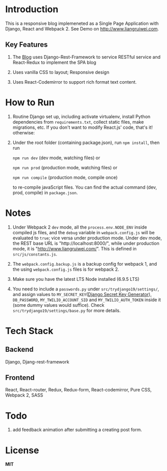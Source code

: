 # Introduction
This is a responsive blog implemeneted as a Single Page Application with Django, React and Webpack 2.
See Demo on http://www.liangruiwei.com.

## Key Features
1. The [Blog](http://www.liangruiwei.com/posts) uses Django-Rest-Framework to service RESTful service and React-Redux to implement the SPA blog

2. Uses vanilla CSS to layout; Responsive design

3. Uses React-Codemirror to support rich format text content.


# How to Run
1. Routine Django set up, including activate virtualenv, install Python dependencies from `requirements.txt`, collect static files, make migrations, etc. If you don't want to modify React.js' code, that's it! otherwise:

2. Under the root folder (containing package.json), run `npm install`, then run

    `npm run dev` (dev mode, watching files) or
  
    `npm run prod` (production mode, watching files) or

    `npm run compile` (production mode, compile once)

    to re-compile javaScript files. You can find the actual command (dev, prod, compile) in `package.json`.

# Notes
1. Under Webpack 2 `dev` mode, all the `process.env.NODE_ENV` inside compiled js files, and the `debug` variable in `webpack.config.js` will be evaluated to `true`; vice versa under production mode.
    Under dev mode, the REST base URL is "http://localhost:8000/", while under production mode, it is "http://www.liangruiwei.com/". This is defined in `src/js/constants.js`.

2. The `webpack.config.backup.js` is a backup config for webpack 1, and the using `webpack.config.js` files is for webpack 2.

3. Make sure you have the latest LTS Node installed (6.9.5 LTS)

4. You need to include a `passwords.py` under `src/trydjango19/settings/`, and assign values to `MY_SECRET_KEY`([Django Secret Key Generator](http://www.miniwebtool.com/django-secret-key-generator/)), `DB_PASSWORD`, `MY_TWILIO_ACCOUNT_SID` and `MY_TWILIO_AUTH_TOKEN` inside it (some dummy values would suffice). Check `src/trydjango19/settings/base.py` for more details. 


# Tech Stack
## Backend
Django, Djang-rest-framework

## Frontend
React, React-router, Redux, Redux-form, React-codemirror, Pure CSS, Webpack 2, SASS

# Todo
1. add feedback animation after submitting a creating post form.

# License
**MIT**
